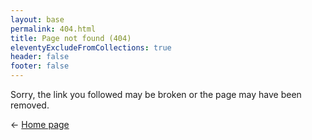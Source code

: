 ```yaml
---
layout: base
permalink: 404.html
title: Page not found (404)
eleventyExcludeFromCollections: true
header: false
footer: false
---
```


Sorry, the link you followed may be broken or the page may have been removed.

← [Home page](/)